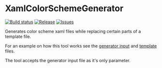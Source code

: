 # XamlColorSchemeGenerator

[![Build status](https://img.shields.io/appveyor/ci/batzen/XamlColorSchemeGenerator.svg?style=flat-square)](https://ci.appveyor.com/project/batzen/XamlColorSchemeGenerator)
[![Release](https://img.shields.io/github/release/batzen/XamlColorSchemeGenerator.svg?style=flat-square)](https://github.com/batzen/XamlColorSchemeGenerator/releases/latest)
[![Issues](https://img.shields.io/github/issues/batzen/XamlColorSchemeGenerator.svg?style=flat-square)](https://github.com/batzen/XamlColorSchemeGenerator/issues)

Generates color scheme xaml files while replacing certain parts of a template file.

For an example on how this tool works see the [generator input](src/GeneratorParameters.json) and [template](src/Accent.Template.xaml) files.

The tool accepts the generator input file as it's only parameter.